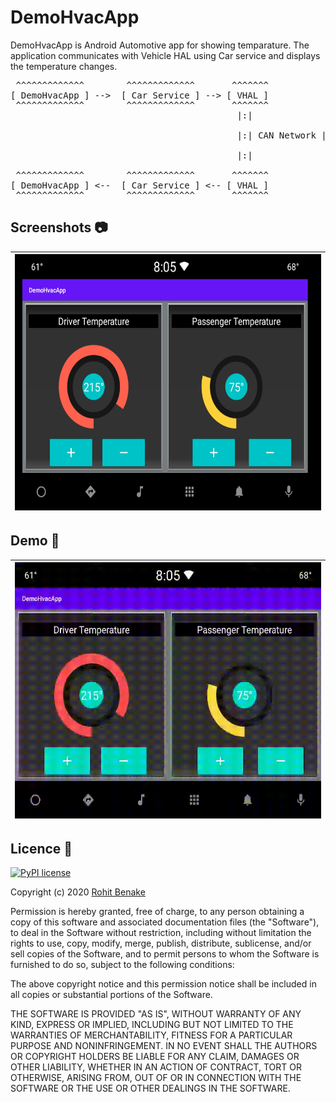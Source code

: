 # DemoHvacApp

DemoHvacApp is Android Automotive app for showing temparature.
The application communicates with Vehicle HAL using Car service and displays the temperature changes.

<pre>
 ^^^^^^^^^^^^^        ^^^^^^^^^^^^^       ^^^^^^^
[ DemoHvacApp ] -->  [ Car Service ] --> [ VHAL ]
 ^^^^^^^^^^^^^        ^^^^^^^^^^^^^       ^^^^^^^
                                           |:|<br />
                                           |:| CAN Network | <--> CAN BUS<br />
                                           |:|<br />
 ^^^^^^^^^^^^^        ^^^^^^^^^^^^^       ^^^^^^^
[ DemoHvacApp ] <--  [ Car Service ] <-- [ VHAL ]
 ^^^^^^^^^^^^^        ^^^^^^^^^^^^^       ^^^^^^^   
</pre>

## Screenshots 📷
| <img src="Images/DemoHvacApp.PNG" width="550" height="410"> |
|:----------:|

## Demo 🎥
| <img src="Images/DemoHvacApp.gif" width="550" height="410"> |
|:----------:|

## Licence 📝
[![PyPI license](https://img.shields.io/pypi/l/ansicolortags.svg)](https://pypi.python.org/pypi/ansicolortags/)

Copyright (c) 2020 [Rohit Benake](https://github.com/rohitbenake)

Permission is hereby granted, free of charge, to any person obtaining a copy
of this software and associated documentation files (the "Software"), to deal
in the Software without restriction, including without limitation the rights
to use, copy, modify, merge, publish, distribute, sublicense, and/or sell
copies of the Software, and to permit persons to whom the Software is
furnished to do so, subject to the following conditions:

The above copyright notice and this permission notice shall be included in all
copies or substantial portions of the Software.

THE SOFTWARE IS PROVIDED "AS IS", WITHOUT WARRANTY OF ANY KIND, EXPRESS OR
IMPLIED, INCLUDING BUT NOT LIMITED TO THE WARRANTIES OF MERCHANTABILITY,
FITNESS FOR A PARTICULAR PURPOSE AND NONINFRINGEMENT. IN NO EVENT SHALL THE
AUTHORS OR COPYRIGHT HOLDERS BE LIABLE FOR ANY CLAIM, DAMAGES OR OTHER
LIABILITY, WHETHER IN AN ACTION OF CONTRACT, TORT OR OTHERWISE, ARISING FROM,
OUT OF OR IN CONNECTION WITH THE SOFTWARE OR THE USE OR OTHER DEALINGS IN THE
SOFTWARE.

####
